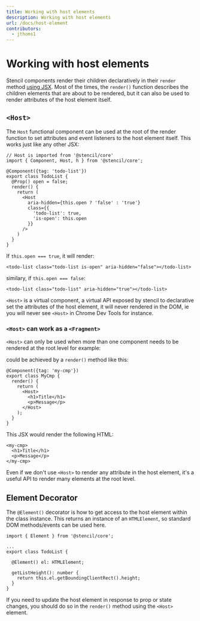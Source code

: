 ```yaml
---
title: Working with host elements
description: Working with host elements
url: /docs/host-element
contributors:
  - jthoms1
---
```


# Working with host elements

Stencil components render their children declaratively in their `render` method [using JSX](templating-jsx). Most of the times, the `render()` function describes the children elements that are about to be rendered, but it can also be used to render attributes of the host element itself.


## `<Host>`

The `Host` functional component can be used at the root of the render function to set attributes and event listeners to the host element itself. This works just like any other JSX:

```tsx
// Host is imported from '@stencil/core'
import { Component, Host, h } from '@stencil/core';

@Component({tag: 'todo-list'})
export class TodoList {
  @Prop() open = false;
  render() {
    return (
      <Host
        aria-hidden={this.open ? 'false' : 'true'}
        class={{
          'todo-list': true,
          'is-open': this.open
        }}
      />
    )
  }
}
```

If `this.open === true`, it will render:
```tsx
<todo-list class="todo-list is-open" aria-hidden="false"></todo-list>
```

similary, if `this.open === false`:

```tsx
<todo-list class="todo-list" aria-hidden="true"></todo-list>
```

`<Host>` is a virtual component, a virtual API exposed by stencil to declarative set the attributes of the host element, it will never rendered in the DOM, ie you will never see `<Host>` in Chrome Dev Tools for instance.


### `<Host>` can work as a `<Fragment>`

`<Host>` can only be used when more than one component needs to be rendered at the root level for example:

could be achieved by a `render()` method like this:

```tsx
@Component({tag: 'my-cmp'})
export class MyCmp {
  render() {
    return (
      <Host>
        <h1>Title</h1>
        <p>Message</p>
      </Host>
    );
  }
}
```

This JSX would render the following HTML:

```markup
<my-cmp>
  <h1>Title</h1>
  <p>Message</p>
</my-cmp>
```

Even if we don't use `<Host>` to render any attribute in the host element, it's a useful API to render many elements at the root level.


## Element Decorator

The `@Element()` decorator is how to get access to the host element within the class instance. This returns an instance of an `HTMLElement`, so standard DOM methods/events can be used here.

```tsx
import { Element } from '@stencil/core';

...
export class TodoList {

  @Element() el: HTMLElement;

  getListHeight(): number {
    return this.el.getBoundingClientRect().height;
  }
}
```

If you need to update the host element in response to prop or state changes, you should do so in the `render()` method using the `<Host>` element.

